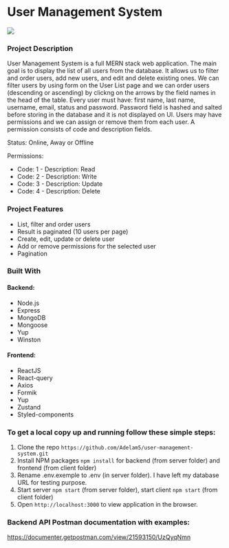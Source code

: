 # User Management System

<img src="https://i.ibb.co/NnNQYTd/Screenshot-1.png" />

### Project Description

User Management System is a full MERN stack web application. The main goal is to display the list of all users from the database. It allows us to filter and order users, add new users, and edit and delete existing ones. We can filter users by using form on the User List page and we can order users (descending or ascending) by clickng on the arrows by the field names in the head of the table. Every user must have: first name, last name, username, email, status and password. Password field is hashed and salted before storing in the database and it is not displayed on UI. Users may have permissions and we can assign or remove them from each user. A permission consists of code and description fields.

Status: Online, Away or Offline

Permissions:

- Code: 1 - Description: Read
- Code: 2 - Description: Write
- Code: 3 - Description: Update
- Code: 4 - Description: Delete

### Project Features

- List, filter and order users
- Result is paginated (10 users per page)
- Create, edit, update or delete user
- Add or remove permissions for the selected user
- Pagination

### Built With

#### Backend:

- Node.js
- Express
- MongoDB
- Mongoose
- Yup
- Winston

#### Frontend:

- ReactJS
- React-query
- Axios
- Formik
- Yup
- Zustand
- Styled-components

### To get a local copy up and running follow these simple steps:

1. Clone the repo `https://github.com/Adelam5/user-management-system.git`
2. Install NPM packages `npm install` for backend (from server folder) and frontend (from client folder)
3. Rename .env.exemple to .env (in server folder). I have left my database URL for testing purpose.
4. Start server `npm start` (from server folder), start client `npm start` (from client folder)
5. Open `http://localhost:3000` to view application in the browser.

### Backend API Postman documentation with examples: 
https://documenter.getpostman.com/view/21593150/UzQyqNmn
